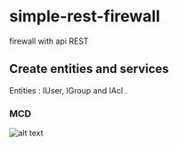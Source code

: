 # simple-rest-firewall
firewall with api REST

## Create entities and services

Entities : IUser, IGroup and IAcl .

### MCD

![alt text](https://github.com/mickaelbaudoin/simple-rest-firewall/blob/master/src/doc/img/mcd.jpg "MCD")

